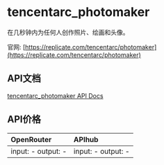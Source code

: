 # tencentarc_photomaker

在几秒钟内为任何人创作照片、绘画和头像。

官网: [https://replicate.com/tencentarc/photomaker](https://replicate.com/tencentarc/photomaker)

## API文档

[tencentarc_photomaker API Docs](../apis/zh/tencentarc_photomaker.md)

## API价格

| OpenRouter | APIhub |
|:---|:---|
| input: - output: - | input: - output: - |
